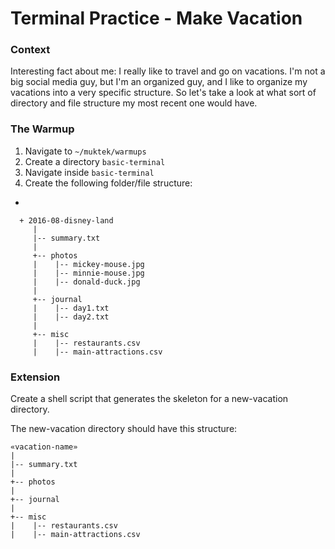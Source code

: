 # Terminal Practice - Make Vacation

### Context
Interesting fact about me: I really like to travel and go on vacations. I'm not a big social media guy, but I'm an organized guy, and I like to organize my vacations into a very specific structure. So let's take a look at what sort of directory and file structure my most recent one would have.

### The Warmup
1. Navigate to `~/muktek/warmups`
2. Create a directory `basic-terminal`
3. Navigate inside `basic-terminal`
4. Create the following folder/file structure:
  -
  ```
	+ 2016-08-disney-land
	   |
	   |-- summary.txt
	   |
	   +-- photos
	   |    |-- mickey-mouse.jpg
	   |    |-- minnie-mouse.jpg
	   |    |-- donald-duck.jpg
	   |  
	   +-- journal
	   |    |-- day1.txt
	   |    |-- day2.txt
	   |    
	   +-- misc
	   |    |-- restaurants.csv
	   |    |-- main-attractions.csv
  ```

### Extension
Create a shell script that generates the skeleton for a new-vacation directory.

The new-vacation directory should have this structure:

```
«vacation-name»
|
|-- summary.txt
|
+-- photos
|    
+-- journal
|    
+-- misc
|    |-- restaurants.csv
|    |-- main-attractions.csv
```
